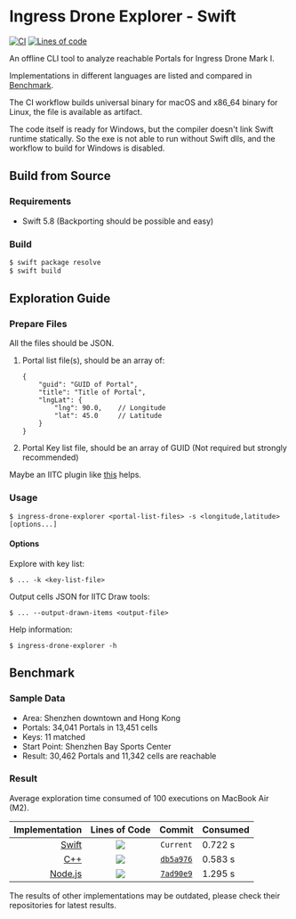 # Ingress Drone Explorer - Swift

[![CI](https://github.com/lucka-me/ingress-drone-explorer-swift/actions/workflows/ci.yml/badge.svg)](https://github.com/lucka-me/ingress-drone-explorer-swift/actions/workflows/ci.yml "CI Workflow")
[![Lines of code][swift-loc]][swift-repo]

An offline CLI tool to analyze reachable Portals for Ingress Drone Mark I.

Implementations in different languages are listed and compared in [Benchmark](#benchmark).

The CI workflow builds universal binary for macOS and x86_64 binary for Linux, the file is available as artifact.

The code itself is ready for Windows, but the compiler doesn't link Swift runtime statically. So the exe is not able to run without Swift dlls, and the workflow to build for Windows is disabled.

## Build from Source

### Requirements

- Swift 5.8 (Backporting should be possible and easy)

### Build

```sh
$ swift package resolve
$ swift build
```

## Exploration Guide

### Prepare Files

All the files should be JSON.

1. Portal list file(s), should be an array of:
    ```jsonc
    {
        "guid": "GUID of Portal",
        "title": "Title of Portal",
        "lngLat": {
            "lng": 90.0,    // Longitude
            "lat": 45.0     // Latitude
        }
    }
    ```
2. Portal Key list file, should be an array of GUID (Not required but strongly recommended)

Maybe an IITC plugin like [this](https://github.com/lucka-me/toolkit/tree/master/Ingress/Portal-List-Exporter) helps.

### Usage

```
$ ingress-drone-explorer <portal-list-files> -s <longitude,latitude> [options...]
```

#### Options

Explore with key list:
```
$ ... -k <key-list-file>
```

Output cells JSON for IITC Draw tools:
```
$ ... --output-drawn-items <output-file>
```

Help information:
```
$ ingress-drone-explorer -h
```

## Benchmark

### Sample Data

- Area: Shenzhen downtown and Hong Kong
- Portals: 34,041 Portals in 13,451 cells
- Keys: 11 matched
- Start Point: Shenzhen Bay Sports Center
- Result: 30,462 Portals and 11,342 cells are reachable

### Result

Average exploration time consumed of 100 executions on MacBook Air (M2).

|         Implementation | Lines of Code   |  Commit                              | Consumed
| ---------------------: | :-------------: | :----------------------------------: | :---
|    [Swift][swift-repo] | ![][swift-loc]  | `Current`                            | 0.722 s
|        [C++][cpp-repo] | ![][cpp-loc]    | [`db5a976`][cpp-benchmark-commit]    | 0.583 s
| [Node.js][nodejs-repo] | ![][nodejs-loc] | [`7ad90e9`][nodejs-benchmark-commit] | 1.295 s

The results of other implementations may be outdated, please check their repositories for latest results.

[swift-repo]: https://github.com/lucka-me/ingress-drone-explorer-swift
[swift-loc]: https://img.shields.io/tokei/lines/github/lucka-me/ingress-drone-explorer-swift

[cpp-repo]: https://github.com/lucka-me/ingress-drone-explorer-cpp
[cpp-loc]: https://img.shields.io/tokei/lines/github/lucka-me/ingress-drone-explorer-cpp
[cpp-benchmark-commit]: https://github.com/lucka-me/ingress-drone-explorer-cpp/commit/db5a976

[nodejs-repo]: https://github.com/lucka-me/ingress-drone-explorer-nodejs
[nodejs-loc]: https://img.shields.io/tokei/lines/github/lucka-me/ingress-drone-explorer-nodejs
[nodejs-benchmark-commit]: https://github.com/lucka-me/ingress-drone-explorer-nodejs/commit/7ad90e9